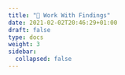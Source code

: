```yaml
---
title: "🚩 Work With Findings"
date: 2021-02-02T20:46:29+01:00
draft: false
type: docs
weight: 3
sidebar:
  collapsed: false
---
```

